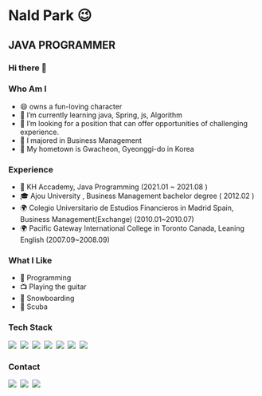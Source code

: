 

# Nald Park 😉

## JAVA PROGRAMMER

### Hi there 👋

### Who Am I
- 😄 owns a fun-loving character
- 🌱 I’m currently learning java, Spring, js, Algorithm
- 👯 I’m looking for a position that can offer opportunities of challenging experience.
- 🥇 I majored in Business Management
- 🚅 My hometown is Gwacheon, Gyeonggi-do in Korea

### Experience

- 💊 KH Accademy, Java Programming (2021.01 ~ 2021.08 )
- 🎓 Ajou University , Business Management  bachelor degree ( 2012.02 )
- 🌍 Colegio Universitario de Estudios Financieros in Madrid Spain, Business Management(Exchange) (2010.01~2010.07)
- 🌍 Pacific Gateway International College in Toronto Canada, Leaning English (2007.09~2008.09)

### What I Like

- 💬 Programming
- 📺 Playing the guitar
- 🔵 Snowboarding
- 🍕 Scuba

### Tech Stack
<p>
  <img src="https://img.shields.io/badge/Java-007396?style=flat-square&logo=Java&logoColor=white"/></a>&nbsp;
  <img src="https://img.shields.io/badge/SpringBoot-6aad3d?style=flat-square&logo=SpringBoot&logoColor=white"/></a>&nbsp;
  <img src="https://img.shields.io/badge/Oracle-c14432?style=flat-square&logo=Oracle&logoColor=white"/></a>&nbsp;
  <img src="https://img.shields.io/badge/Javascript-ffb13b?style=flat-square&logo=Javascript&logoColor=white"/></a>&nbsp;
  <img src="https://img.shields.io/badge/jQuery-3766AB?style=flat-square&logo=jQuery&logoColor=white"/></a>&nbsp;
  <img src="https://img.shields.io/badge/html5-dd4d25?style=flat-square&logo=html5&logoColor=white"/></a>&nbsp;
  <img src="https://img.shields.io/badge/CSS3-116eb9?style=flat-square&logo=CSS3&logoColor=white"/></a>&nbsp;
</p>



### Contact
<p>
  <a href="https://blog.naver.com/8734747"><img src="https://img.shields.io/badge/Naver-11B48A?style=flat-square&logo=Naver&logoColor=white&link=https://blog.naver.com/8734747"/></a>&nbsp
  <a href="https://www.linkedin.com/in/naldpark"><img src="https://img.shields.io/badge/LinkedIn-0A66C2?style=flat-square&logo=LinkedIn&logoColor=white&link=https://www.linkedin.com/in/naldpark"/></a>&nbsp
  <a href="mailto:daita0225@naver.com"><img src="https://img.shields.io/badge/Email-d14836?style=flat-square&logo=Email&logoColor=white&link=daita0225@naver.com"/></a>
</p>
<br>




